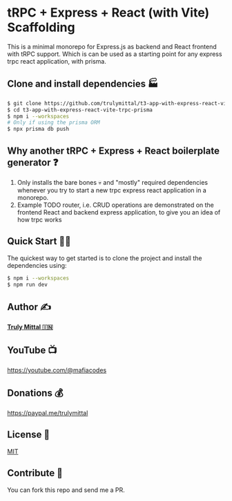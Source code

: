 # tRPC + Express + React (with Vite) Scaffolding

This is a minimal monorepo for Express.js as backend and React frontend with tRPC support. Which is can be used as a starting point for any express trpc react application, with prisma.

## Clone and install dependencies 🏭

```bash
$ git clone https://github.com/trulymittal/t3-app-with-express-react-vite-trpc-prisma.git
$ cd t3-app-with-express-react-vite-trpc-prisma
$ npm i --workspaces
# Only if using the prisma ORM
$ npx prisma db push
```

## Why another tRPC + Express + React boilerplate generator ❓

1. Only installs the bare bones 💀 and "mostly" required dependencies whenever you try to start a new trpc express react application in a monorepo.
2. Example TODO router, i.e. CRUD operations are demonstrated on the frontend React and backend express application, to give you an idea of how trpc works

## Quick Start 🏃‍♂️

The quickest way to get started is to clone the project and install the dependencies using:

```bash
$ npm i --workspaces
$ npm run dev
```

## Author ✍️

[**Truly Mittal 🇮🇳**](https://trulymittal.com)

## YouTube 📺

https://youtube.com/@mafiacodes

## Donations 💰

https://paypal.me/trulymittal

## License 🎫

[MIT](LICENSE)

## Contribute 🤝

You can fork this repo and send me a PR.
